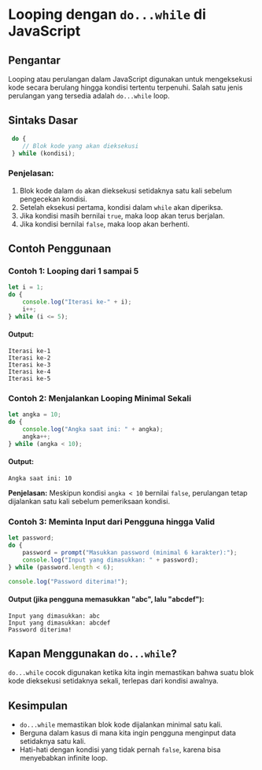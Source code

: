 # Looping dengan `do...while` di JavaScript

## Pengantar
Looping atau perulangan dalam JavaScript digunakan untuk mengeksekusi kode secara berulang hingga kondisi tertentu terpenuhi. Salah satu jenis perulangan yang tersedia adalah `do...while` loop.

## Sintaks Dasar
```javascript
 do {
    // Blok kode yang akan dieksekusi
 } while (kondisi);
```

### Penjelasan:
1. Blok kode dalam `do` akan dieksekusi setidaknya satu kali sebelum pengecekan kondisi.
2. Setelah eksekusi pertama, kondisi dalam `while` akan diperiksa.
3. Jika kondisi masih bernilai `true`, maka loop akan terus berjalan.
4. Jika kondisi bernilai `false`, maka loop akan berhenti.

## Contoh Penggunaan

### Contoh 1: Looping dari 1 sampai 5
```javascript
let i = 1;
do {
    console.log("Iterasi ke-" + i);
    i++;
} while (i <= 5);
```
#### Output:
```
Iterasi ke-1
Iterasi ke-2
Iterasi ke-3
Iterasi ke-4
Iterasi ke-5
```

### Contoh 2: Menjalankan Looping Minimal Sekali
```javascript
let angka = 10;
do {
    console.log("Angka saat ini: " + angka);
    angka++;
} while (angka < 10);
```
#### Output:
```
Angka saat ini: 10
```
**Penjelasan:**
Meskipun kondisi `angka < 10` bernilai `false`, perulangan tetap dijalankan satu kali sebelum pemeriksaan kondisi.

### Contoh 3: Meminta Input dari Pengguna hingga Valid
```javascript
let password;
do {
    password = prompt("Masukkan password (minimal 6 karakter):");
    console.log("Input yang dimasukkan: " + password);
} while (password.length < 6);

console.log("Password diterima!");
```
#### Output (jika pengguna memasukkan "abc", lalu "abcdef"):
```
Input yang dimasukkan: abc
Input yang dimasukkan: abcdef
Password diterima!
```

## Kapan Menggunakan `do...while`?
`do...while` cocok digunakan ketika kita ingin memastikan bahwa suatu blok kode dieksekusi setidaknya sekali, terlepas dari kondisi awalnya.

## Kesimpulan
- `do...while` memastikan blok kode dijalankan minimal satu kali.
- Berguna dalam kasus di mana kita ingin pengguna menginput data setidaknya satu kali.
- Hati-hati dengan kondisi yang tidak pernah `false`, karena bisa menyebabkan infinite loop.


